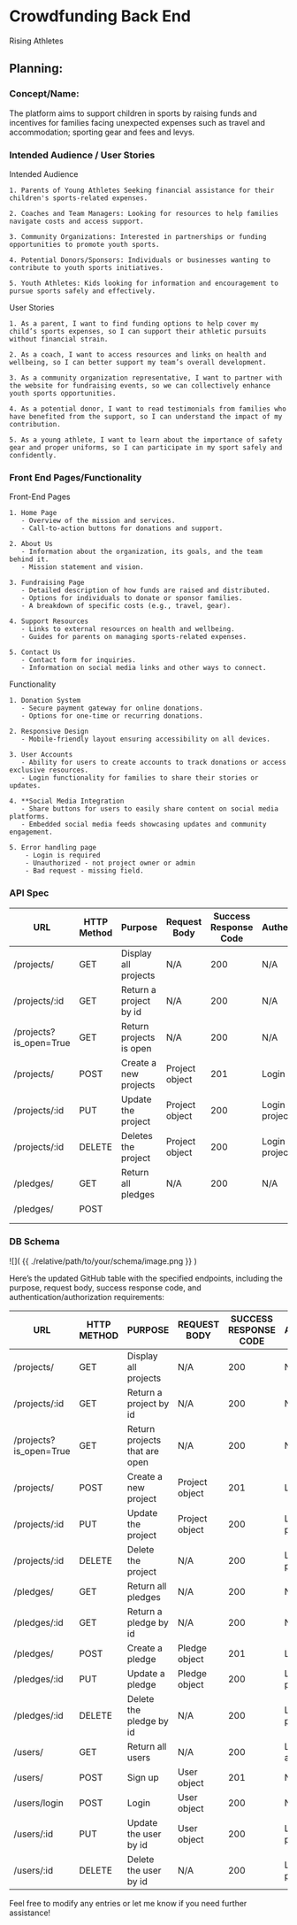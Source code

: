 # Crowdfunding Back End
Rising Athletes

## Planning:
### Concept/Name: 
The platform aims to support children in sports by raising funds and incentives for families facing unexpected expenses such as travel and accommodation; sporting gear and fees and levys.

### Intended Audience / User Stories

Intended Audience

    1. Parents of Young Athletes Seeking financial assistance for their children's sports-related expenses.
    
    2. Coaches and Team Managers: Looking for resources to help families navigate costs and access support.
    
    3. Community Organizations: Interested in partnerships or funding opportunities to promote youth sports.
    
    4. Potential Donors/Sponsors: Individuals or businesses wanting to contribute to youth sports initiatives.
    
    5. Youth Athletes: Kids looking for information and encouragement to pursue sports safely and effectively.

User Stories

    1. As a parent, I want to find funding options to help cover my child’s sports expenses, so I can support their athletic pursuits without financial strain.
    
    2. As a coach, I want to access resources and links on health and wellbeing, so I can better support my team’s overall development.
    
    3. As a community organization representative, I want to partner with the website for fundraising events, so we can collectively enhance youth sports opportunities.
    
    4. As a potential donor, I want to read testimonials from families who have benefited from the support, so I can understand the impact of my contribution.
    
    5. As a young athlete, I want to learn about the importance of safety gear and proper uniforms, so I can participate in my sport safely and confidently.

### Front End Pages/Functionality

Front-End Pages

    1. Home Page
       - Overview of the mission and services.
       - Call-to-action buttons for donations and support.
    
    2. About Us
       - Information about the organization, its goals, and the team behind it.
       - Mission statement and vision.
    
    3. Fundraising Page
       - Detailed description of how funds are raised and distributed.
       - Options for individuals to donate or sponsor families.
       - A breakdown of specific costs (e.g., travel, gear).
    
    4. Support Resources
       - Links to external resources on health and wellbeing.
       - Guides for parents on managing sports-related expenses.
        
    5. Contact Us
       - Contact form for inquiries.
       - Information on social media links and other ways to connect.

Functionality

    1. Donation System
       - Secure payment gateway for online donations.
       - Options for one-time or recurring donations.  
        
    2. Responsive Design
       - Mobile-friendly layout ensuring accessibility on all devices.
    
    3. User Accounts
       - Ability for users to create accounts to track donations or access exclusive resources.
       - Login functionality for families to share their stories or updates.
    
    4. **Social Media Integration
       - Share buttons for users to easily share content on social media platforms.
       - Embedded social media feeds showcasing updates and community engagement.

    5. Error handling page
        - Login is required
        - Unauthorized - not project owner or admin
        - Bad request - missing field.
    
    



### API Spec

| URL | HTTP Method | Purpose | Request Body | Success Response Code | Authentication/Authorisation |
| --- | ----------- | ------- | ------------ | --------------------- | ---------------------------- |
|/projects/    |GET   | Display all projects |  N/A   |  200   | N/A   |
| /projects/:id |GET  |  Return a project by id  |N/A   |  200   | N/A  |
|/projects?is_open=True  | GET   |Return projects is open |N/A   |  200   | N/A  |
| /projects/    | POST   |Create a new projects | Project object | 201    | Login required |
|/projects/:id | PUT | Update the project |Project object |200 | Login required /Must be the project owner or admin |
| /projects/:id | DELETE |  Deletes the project  |Project object |200 |  Login required /Must be the project owner or admin |                       
|/pledges/ | GET |Return all pledges | N/A        |  200            | N/A  |  
| /pledges/ |  POST |         |         |              |                       |   
|     |             |         |         |              |                       |   
|     |             |         |         |              |                       |   




### DB Schema
![]( {{ ./relative/path/to/your/schema/image.png }} )



Here’s the updated GitHub table with the specified endpoints, including the purpose, request body, success response code, and authentication/authorization requirements:

| URL                     | HTTP METHOD | PURPOSE                              | REQUEST BODY     | SUCCESS RESPONSE CODE | Authentication/Authorization                          |
|-------------------------|-------------|--------------------------------------|-------------------|-----------------------|------------------------------------------------------|
| /projects/              | GET         | Display all projects                 | N/A               | 200                   | N/A                                                  |
| /projects/:id           | GET         | Return a project by id               | N/A               | 200                   | N/A                                                  |
| /projects?is_open=True  | GET         | Return projects that are open        | N/A               | 200                   | N/A                                                  |
| /projects/              | POST        | Create a new project                 | Project object     | 201                   | Login required                                       |
| /projects/:id           | PUT         | Update the project                   | Project object     | 200                   | Login required / Must be the project owner or admin  |
| /projects/:id           | DELETE      | Delete the project                   | N/A               | 200                   | Login required / Must be the project owner or admin  |
| /pledges/               | GET         | Return all pledges                   | N/A               | 200                   | N/A                                                  |
| /pledges/:id            | GET         | Return a pledge by id                | N/A               | 200                   | N/A                                                  |
| /pledges/               | POST        | Create a pledge                      | Pledge object      | 201                   | Login required                                       |
| /pledges/:id            | PUT         | Update a pledge                      | Pledge object      | 200                   | Login required / Must be the project owner or admin  |
| /pledges/:id            | DELETE      | Delete the pledge by id              | N/A               | 200                   | Login required / Must be the project owner or admin  |
| /users/                 | GET         | Return all users                     | N/A               | 200                   | Login required / Must be the admin                   |
| /users/                 | POST        | Sign up                              | User object        | 201                   | N/A                                                  |
| /users/login            | POST        | Login                                | User object        | 200                   | N/A                                                  |
| /users/:id              | PUT         | Update the user by id                | User object        | 200                   | Login required / Must be the project owner or admin  |
| /users/:id              | DELETE      | Delete the user by id                | N/A               | 200                   | Login required / Must be the project owner or admin  |

Feel free to modify any entries or let me know if you need further assistance!
